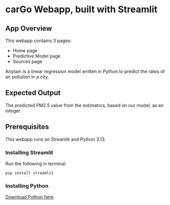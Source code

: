 # carGo Webapp, built with Streamlit

## App Overview

This webapp contains 3 pages:
* Home page
* Predictive Model page
* Sources page

Airplain is a linear regression model written in Python to predict the rates of air pollution in a city.  

## Expected Output

The predicted PM2.5 value from the estimators, based on our model, as an integer.

## Prerequisites

This webapp runs on Streamlit and Python 3.13.

### Installing Streamlit

Run the following in terminal.
```
pip install streamlit
```

### Installing Python

[Download Python here](https://www.python.org/downloads/)